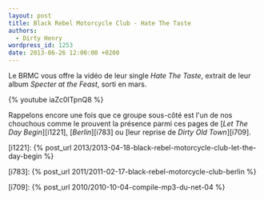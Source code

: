 ```yaml
---
layout: post
title: Black Rebel Motorcycle Club - Hate The Taste
authors:
  - Dirty Henry
wordpress_id: 1253
date: 2013-06-26 12:00:00 +0200
---
```


Le BRMC vous offre la vidéo de leur single _Hate The Taste_, extrait de leur
album _Specter at the Feast_, sorti en mars.

{% youtube iaZc0ITpnQ8 %}

Rappelons encore une fois que ce groupe sous-côté est l'un de nos chouchous
comme le prouvent la présence parmi ces pages de [_Let The Day Begin_][i1221],
[_Berlin_][i783] ou [leur reprise de _Dirty Old Town_][i709].

[i1221]:
{% post_url 2013/2013-04-18-black-rebel-motorcycle-club-let-the-day-begin %}

[i783]: {% post_url 2011/2011-02-17-black-rebel-motorcycle-club-berlin %}

[i709]: {% post_url 2010/2010-10-04-compile-mp3-du-net-04 %}

